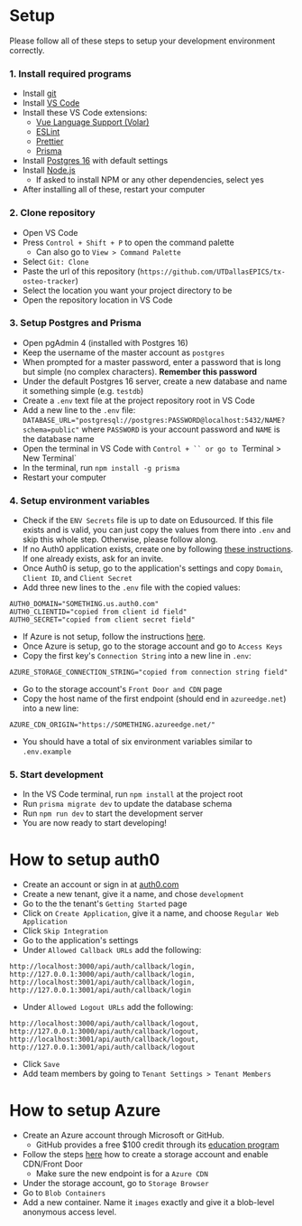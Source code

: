 # Setup

Please follow all of these steps to setup your development environment correctly.

### 1. Install required programs

- Install [git](https://git-scm.com/)
- Install [VS Code](https://code.visualstudio.com/)
- Install these VS Code extensions:
  - [Vue Language Support (Volar)](https://marketplace.visualstudio.com/items?itemName=Vue.volar)
  - [ESLint](https://marketplace.visualstudio.com/items?itemName=dbaeumer.vscode-eslint)
  - [Prettier](https://marketplace.visualstudio.com/items?itemName=esbenp.prettier-vscode)
  - [Prisma](https://marketplace.visualstudio.com/items?itemName=Prisma.prisma)
- Install [Postgres 16](https://www.postgresql.org/download/) with default settings
- Install [Node.js](https://nodejs.org/en)
  - If asked to install NPM or any other dependencies, select yes
- After installing all of these, restart your computer

### 2. Clone repository

- Open VS Code
- Press `Control + Shift + P` to open the command palette
  - Can also go to `View > Command Palette`
- Select `Git: Clone`
- Paste the url of this repository (`https://github.com/UTDallasEPICS/tx-osteo-tracker`)
- Select the location you want your project directory to be
- Open the repository location in VS Code

### 3. Setup Postgres and Prisma

- Open pgAdmin 4 (installed with Postgres 16)
- Keep the username of the master account as `postgres`
- When prompted for a master password, enter a password that is long but simple (no complex characters). **Remember this password**
- Under the default Postgres 16 server, create a new database and name it something simple (e.g. `testdb`)
- Create a `.env` text file at the project repository root in VS Code
- Add a new line to the `.env` file: `DATABASE_URL="postgresql://postgres:PASSWORD@localhost:5432/NAME?schema=public"` where `PASSWORD` is your account password and `NAME` is the database name
- Open the terminal in VS Code with `Control + `` or go to `Terminal > New Terminal`
- In the terminal, run `npm install -g prisma`
- Restart your computer

### 4. Setup environment variables

- Check if the `ENV Secrets` file is up to date on Edusourced. If this file exists and is valid, you can just copy the values from there into `.env` and skip this whole step. Otherwise, please follow along.
- If no Auth0 application exists, create one by following [these instructions](#how-to-setup-auth0). If one already exists, ask for an invite.
- Once Auth0 is setup, go to the application's settings and copy `Domain`, `Client ID`, and `Client Secret`
- Add three new lines to the `.env` file with the copied values:

```
AUTH0_DOMAIN="SOMETHING.us.auth0.com"
AUTH0_CLIENTID="copied from client id field"
AUTH0_SECRET="copied from client secret field"
```

- If Azure is not setup, follow the instructions [here](#how-to-setup-azure).
- Once Azure is setup, go to the storage account and go to `Access Keys`
- Copy the first key's `Connection String` into a new line in `.env`:

```
AZURE_STORAGE_CONNECTION_STRING="copied from connection string field"
```

- Go to the storage account's `Front Door and CDN` page
- Copy the host name of the first endpoint (should end in `azureedge.net`) into a new line:

```
AZURE_CDN_ORIGIN="https://SOMETHING.azureedge.net/"
```

- You should have a total of six environment variables similar to `.env.example`

### 5. Start development

- In the VS Code terminal, run `npm install` at the project root
- Run `prisma migrate dev` to update the database schema
- Run `npm run dev` to start the development server
- You are now ready to start developing!

# How to setup auth0

- Create an account or sign in at [auth0.com](https://auth0.com/)
- Create a new tenant, give it a name, and chose `development`
- Go to the the tenant's `Getting Started` page
- Click on `Create Application`, give it a name, and choose `Regular Web Application`
- Click `Skip Integration`
- Go to the application's settings
- Under `Allowed Callback URLs` add the following:

```
http://localhost:3000/api/auth/callback/login,
http://127.0.0.1:3000/api/auth/callback/login,
http://localhost:3001/api/auth/callback/login,
http://127.0.0.1:3001/api/auth/callback/login
```

- Under `Allowed Logout URLs` add the following:

```
http://localhost:3000/api/auth/callback/logout,
http://127.0.0.1:3000/api/auth/callback/logout,
http://localhost:3001/api/auth/callback/logout,
http://127.0.0.1:3001/api/auth/callback/logout
```

- Click `Save`
- Add team members by going to `Tenant Settings > Tenant Members`

# How to setup Azure

- Create an Azure account through Microsoft or GitHub.
  - GitHub provides a free $100 credit through its [education program](https://education.github.com/)
- Follow the steps [here](https://learn.microsoft.com/en-us/azure/cdn/cdn-create-a-storage-account-with-cdn) how to create a storage account and enable CDN/Front Door
  - Make sure the new endpoint is for a `Azure CDN`
- Under the storage account, go to `Storage Browser`
- Go to `Blob Containers`
- Add a new container. Name it `images` exactly and give it a blob-level anonymous access level.
